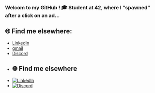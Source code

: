 ### Welcom to my GitHub ! 🎓 Student at 42, where I "spawned" after a click on an ad...



## 🌐 Find me elsewhere:
- [LinkedIn](https://linkedin.com/in/quentin-devianne-b507ab344)
- [gmail](mailto:qdeviann@student.42angouleme.fr)
- [Discord](https://discord.com/users/381620497148018688)
- ## 🌐 Find me elsewhere
- [![LinkedIn](https://img.icons8.com/ios/452/linkedin.png)](https://www.linkedin.com/in/ton_nom/)
- [![Discord](https://img.icons8.com/ios/452/discord-logo.png)](https://discord.com/users/ton_id)

